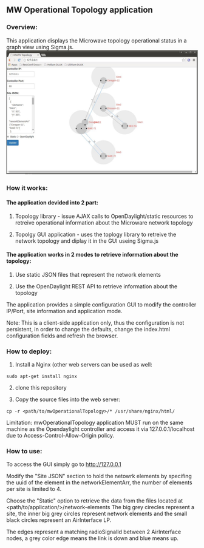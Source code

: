## MW Operational Topology application

### Overview:
This application displays the Microwave topology operational status in a graph view using Sigma.js.
![Alt text](Example.JPG "Example")

### How it works:
#### The application devided into 2 part:

1) Topology library - issue AJAX calls to OpenDaylight/static resources to retreive operational information about the Microware network topology

2) Topolgy GUI application - uses the toplogy library to retreive the network topology and diplay it in the GUI useing Sigma.js

#### The application works in 2 modes to retrieve information about the topology:

1) Use static JSON files that represent the network elements

2) Use the OpenDaylight REST API to retrieve information about the topology

The application provides a simple configuration GUI to modify the controller IP/Port, site information and application mode.

Note: This is a client-side application only, thus the configuration is not persistent, in order to change the defaults, change the index.html configuration fields and refresh the browser.

### How to deploy:
1) Install a Nginx (other web servers can be used as well:
~~~~
sudo apt-get install nginx
~~~~
2) clone this repository

3) Copy the source files into the web server:
~~~~
cp -r <path/to/mwOperationalTopology>/* /usr/share/nginx/html/
~~~~
Limitation: mwOperationalTopology application MUST run on the same machine as the Opendaylight controller and access it via 127.0.0.1/localhost due to Access-Control-Allow-Origin policy.

### How to use:
To access the GUI simply go to http://127.0.0.1

Modify the "Site JSON" section to hold the netowrk elements by specifing the uuid of the element in the networkElementArr, the number of elements per site is limited to 4.

Choose the "Static" option to retrieve the data from the files located at <path/to/application/>/network-elements
The big grey cirecles represent a site, the inner big grey circles represent network elements and the small black circles represent an AirInterface LP.

The edges represent a matching radioSignalId between 2 AirInterface nodes, a grey color edge means the link is down and blue means up.
